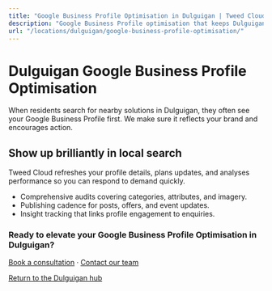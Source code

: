 ```yaml
---
title: "Google Business Profile Optimisation in Dulguigan | Tweed Cloud"
description: "Google Business Profile optimisation that keeps Dulguigan listings accurate and engaging."
url: "/locations/dulguigan/google-business-profile-optimisation/"
---
```


# Dulguigan Google Business Profile Optimisation

When residents search for nearby solutions in Dulguigan, they often see your Google Business Profile first. We make sure it reflects your brand and encourages action.

## Show up brilliantly in local search

Tweed Cloud refreshes your profile details, plans updates, and analyses performance so you can respond to demand quickly.

- Comprehensive audits covering categories, attributes, and imagery.
- Publishing cadence for posts, offers, and event updates.
- Insight tracking that links profile engagement to enquiries.

### Ready to elevate your Google Business Profile Optimisation in Dulguigan?

[Book a consultation](/consultation/) · [Contact our team](/contact/)

[Return to the Dulguigan hub](/locations/dulguigan/)
